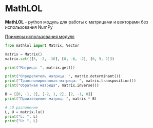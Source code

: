 # MathLOL
**MathLOL** - python модуль для работы с матрицами и векторами без использования NumPy

[Примеры использования модуля](https://github.com/ilikeevb/MathLOL/blob/master/example.ipynb)

```python
from mathlol import Matrix, Vector

matrix = Matrix()
matrix.set([[5, -2, -10], [0, -6, -2], [6, 9, 2]])

print("Матрица: ", matrix.get())

print("Определитель матрицы: ", matrix.determinant())
print("Транспонированная матрица: ", matrix.transposition())
print("Обратная матрица", matrix.inverse())

B = [[0, -1, 2], [-2, 1, 2], [2, -1, 0]]
print("Произведение матриц: ", matrix * B)

# LU разложение
L, U = matrix.lu()
print("L: ", L)
print("U: ", L)
```
